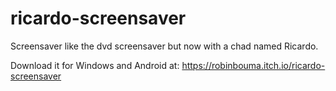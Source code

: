 # ricardo-screensaver

Screensaver like the dvd screensaver but now with a chad named Ricardo.

Download it for Windows and Android at: https://robinbouma.itch.io/ricardo-screensaver 
